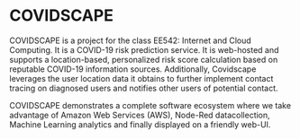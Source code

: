 # COVIDSCAPE
COVIDSCAPE is a project for the class EE542: Internet and Cloud Computing. It is a COVID-19 risk prediction service. It is web-hosted and supports a location-based, personalized risk score calculation based on reputable COVID-19 information sources. Additionally, Covidscape leverages the user location data it obtains to further implement contact tracing on diagnosed users and notifies other users of potential contact. 

COVIDSCAPE demonstrates a complete software ecosystem where we take advantage of Amazon Web Services (AWS), Node-Red datacollection, Machine Learning analytics and finally displayed on a friendly web-UI.
